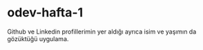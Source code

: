# odev-hafta-1

Github ve Linkedin profillerimin yer aldığı ayrıca isim ve yaşımın da gözüktüğü uygulama.
